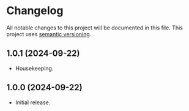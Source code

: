# Changelog

All notable changes to this project will be documented in this file. This project uses [semantic versioning](https://semver.org/).

## 1.0.1 (2024-09-22)
  * Housekeeping.

## 1.0.0 (2024-09-22)
  * Initial release.
